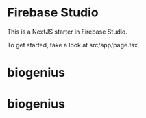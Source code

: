 # Firebase Studio

This is a NextJS starter in Firebase Studio.

To get started, take a look at src/app/page.tsx.
# biogenius
# biogenius
